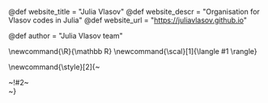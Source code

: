 @def website_title = "Julia Vlasov"
@def website_descr = "Organisation for Vlasov codes in Julia"
@def website_url   = "https://juliavlasov.github.io"

@def author = "Julia Vlasov team"

<!-----------------------------------------------------
Add here global latex commands to use throughout your
pages. It can be math commands but does not need to be.
For instance:
* \newcommand{\phrase}{This is a long phrase to copy.}
------------------------------------------------------->
\newcommand{\R}{\mathbb R}
\newcommand{\scal}[1]{\langle #1 \rangle}


<!-- Put a box around something and pass some css styling to the box
(useful for images for instance) e.g.:
\style{width:80%;}{![](path/to/img.png)} -->
\newcommand{\style}[2]{~~~<div style="!#1;margin-left:auto;margin-right:auto;">~~~!#2~~~</div>~~~}

